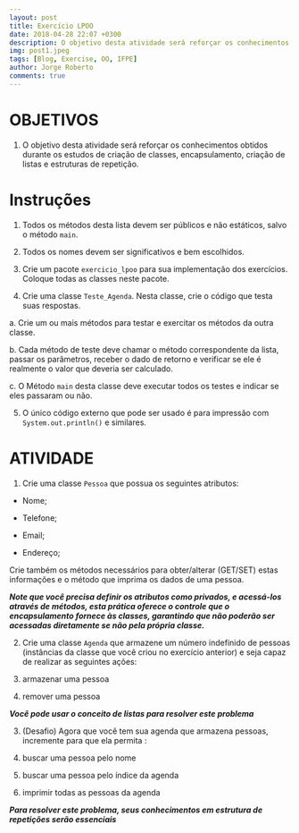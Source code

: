 ```yaml
---
layout: post
title: Exercício LPOO
date: 2018-04-28 22:07 +0300
description: O objetivo desta atividade será reforçar os conhecimentos obtidos durante os estudos de criação de classes, encapsulamento, criação de listas e estruturas de repetição.
img: post1.jpeg 
tags: [Blog, Exercise, OO, IFPE]
author: Jorge Roberto
comments: true
---
```



# OBJETIVOS

1.  O objetivo desta atividade será reforçar os conhecimentos obtidos durante os estudos de criação de classes, encapsulamento, criação de listas e estruturas de repetição.
    

# Instruções

1.  Todos os métodos desta lista devem ser públicos e não estáticos, salvo o método `main`.
    
2.  Todos os nomes devem ser significativos e bem escolhidos.
    
3.  Crie um pacote `exercicio_lpoo` para sua implementação dos exercícios. Coloque todas as classes neste pacote.
    
4.  Crie uma classe `Teste_Agenda`. Nesta classe, crie o código que testa suas respostas.
    

a. Crie um ou mais métodos para testar e exercitar os métodos da outra classe.

b. Cada método de teste deve chamar o método correspondente da lista, passar os parâmetros, receber o dado de retorno e verificar se ele é realmente o valor que deveria ser calculado.

c. O Método `main` desta classe deve executar todos os testes e indicar se eles passaram ou não.

5.  O único código externo que pode ser usado é para impressão com `System.out.println()` e similares.
    

  
  
  

# ATIVIDADE

1.  Crie uma classe `Pessoa` que possua os seguintes atributos:
    

-   Nome;
    
-   Telefone;
    
-   Email;
    
-   Endereço;
    

Crie também os métodos necessários para obter/alterar (GET/SET) estas informações e o método que imprima os dados de uma pessoa.

***Note que você precisa definir os atributos como privados, e acessá-los através de métodos, esta prática oferece o controle que o encapsulamento fornece às classes, garantindo que não poderão ser acessadas diretamente se não pela própria classe.***

  

2.  Crie uma classe `Agenda` que armazene um número indefinido de pessoas (instâncias da classe que você criou no exercício anterior) e seja capaz de realizar as seguintes ações:
    

1.  armazenar uma pessoa
    
2.  remover uma pessoa
    

  

***Você pode usar o conceito de listas para resolver este problema***

  

3.  (Desafio) Agora que você tem sua agenda que armazena pessoas, incremente para que ela permita :
    

1.  buscar uma pessoa pelo nome
    
2.  buscar uma pessoa pelo índice da agenda
    
3.  imprimir todas as pessoas da agenda
    

***Para resolver este problema, seus conhecimentos em estrutura de repetições serão essenciais***
